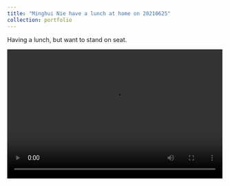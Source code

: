 ```yaml
---
title: "Minghui Nie have a lunch at home on 20210625"
collection: portfolio
---
```


Having a lunch, but want to stand on seat.

<video src="../images/5ff95b32d892857750146b56319c683e.mp4" controls="controls" width="500" height="300">您的浏览器不支持播放该视频！</video>



